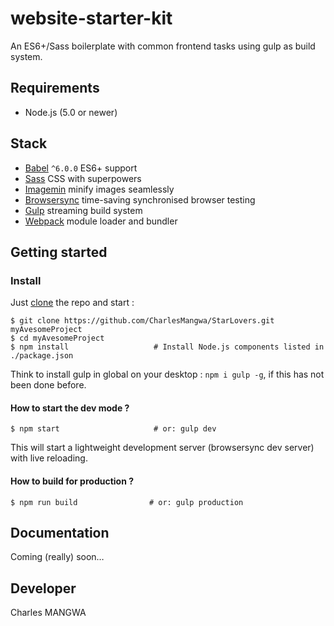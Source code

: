 # website-starter-kit
An ES6+/Sass boilerplate with common frontend tasks using gulp as build system.

## Requirements
- Node.js (5.0 or newer)

## Stack
- [Babel](http://babeljs.io/) `^6.0.0` ES6+ support
- [Sass](http://sass-lang.com/) CSS with superpowers
- [Imagemin](https://github.com/imagemin/imagemin) minify images seamlessly
- [Browsersync](http://www.browsersync.io/) time-saving synchronised browser testing
- [Gulp](http://gulpjs.com/) streaming build system
- [Webpack](https://webpack.github.io/) module loader and bundler


## Getting started

### Install

Just [clone](github-windows://openRepo/https://github.com/CharlesMangwa/StarLovers.git) the repo
and start :

```shell
$ git clone https://github.com/CharlesMangwa/StarLovers.git myAvesomeProject
$ cd myAvesomeProject
$ npm install                   # Install Node.js components listed in ./package.json
```
Think to install gulp in global on your desktop : `npm i gulp -g`, if this has not been done before.

#### How to start the dev mode ?

```shell
$ npm start                     # or: gulp dev
```

This will start a lightweight development server (browsersync dev server) with live reloading.

#### How to build for production ?

```shell
$ npm run build                # or: gulp production
```

## Documentation
Coming (really) soon…

## Developer
Charles MANGWA
